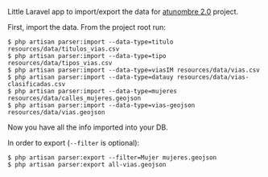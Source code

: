 Little Laravel app to import/export the data for [atunombre 2.0](http://atunombre.uy) project.

First, import the data. From the project root run:
```
$ php artisan parser:import --data-type=titulo resources/data/titulos_vias.csv
$ php artisan parser:import --data-type=tipo resources/data/tipos_vias.csv
$ php artisan parser:import --data-type=viasIM resources/data/vias.csv
$ php artisan parser:import --data-type=datauy resources/data/vias-clasificadas.csv
$ php artisan parser:import --data-type=mujeres resources/data/calles_mujeres.geojson
$ php artisan parser:import --data-type=vias-geojson resources/data/vias.geojson
```
Now you have all the info imported into your DB.

In order to export (`--filter` is optional):
```
$ php artisan parser:export --filter=Mujer mujeres.geojson
$ php artisan parser:export all-vias.geojson
```
